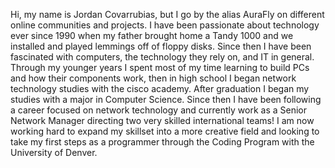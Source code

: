 
Hi, my name is Jordan Covarrubias, but I go by the alias AuraFly on different online communities and projects.
I have been passionate about technology ever since 1990 when my father brought home a Tandy 1000 and we installed and played lemmings off of floppy disks. Since then I have been fascinated with computers, the technology they rely on, and IT in general. Through my younger years I spent most of my time learning to build PCs and how their components work, then in high school I began network technology studies with the cisco academy.
After graduation I began my studies with a major in Computer Science. Since then I have been following a career focused on network technology and currently work as a Senior Network Manager directing two very skilled international teams! I am now working hard to expand my skillset into a more creative field and looking to take my first steps as a programmer through the Coding Program with the University of Denver.

<!---
AuraFly/AuraFly is a ✨ special ✨ repository because its `README.md` (this file) appears on your GitHub profile.
You can click the Preview link to take a look at your changes.
--->
